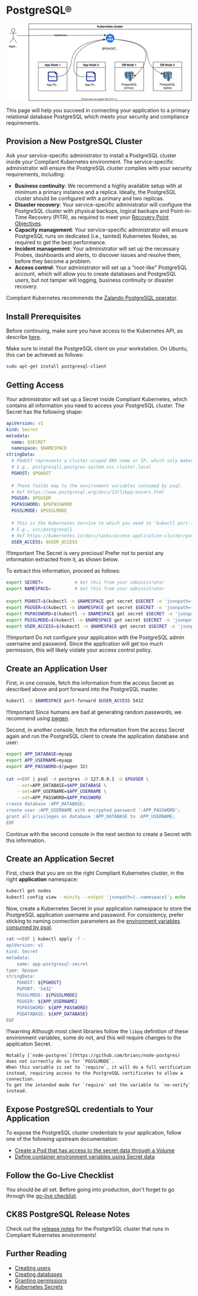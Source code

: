 PostgreSQL®
===========

![PostgreSQL Deployment Model](img/postgresql.drawio.svg)

This page will help you succeed in connecting your application to a primary relational database PostgreSQL which meets your security and compliance requirements.

<!--postgresql-setup-start-->

## Provision a New PostgreSQL Cluster

Ask your service-specific administrator to install a PostgreSQL cluster inside your Compliant Kubernetes environment. The service-specific administrator will ensure the PostgreSQL cluster complies with your security requirements, including:

* **Business continuity**: We recommend a highly available setup with at minimum a primary instance and a replica. Ideally, the PostgreSQL cluster should be configured with a primary and two replicas.
* **Disaster recovery**: Your service-specific administrator will configure the PostgreSQL cluster with physical backups, logical backups and Point-in-Time Recovery (PITR), as required to meet your [Recovery Point Objectives](https://en.wikipedia.org/wiki/Disaster_recovery#Recovery_Point_Objective).
* **Capacity management**: Your service-specific administrator will ensure PostgreSQL runs on dedicated (i.e., tainted) Kubernetes Nodes, as required to get the best performance.
* **Incident management**: Your administrator will set up the necessary Probes, dashboards and alerts, to discover issues and resolve them, before they become a problem.
* **Access control**: Your administrator will set up a "root-like" PostgreSQL account, which will allow you to create databases and PostgreSQL users, but not tamper will logging, business continuity or disaster recovery.

Compliant Kubernetes recommends the [Zalando PostgreSQL operator](https://postgres-operator.readthedocs.io/en/latest/).

## Install Prerequisites

Before continuing, make sure you have access to the Kubernetes API, as describe [here](/compliantkubernetes/user-guide/setup/).

Make sure to install the PostgreSQL client on your workstation. On Ubuntu, this can be achieved as follows:

```bash
sudo apt-get install postgresql-client
```

## Getting Access

Your administrator will set up a Secret inside Compliant Kubernetes, which contains all information you need to access your PostgreSQL cluster.
The Secret has the following shape:

```yaml
apiVersion: v1
kind: Secret
metadata:
  name: $SECRET
  namespace: $NAMESPACE
stringData:
  # PGHOST represents a cluster-scoped DNS name or IP, which only makes sense inside the Kubernetes cluster.
  # E.g., postgresql1.postgres-system.svc.cluster.local
  PGHOST: $PGHOST

  # These fields map to the environment variables consumed by psql.
  # Ref https://www.postgresql.org/docs/13/libpq-envars.html
  PGUSER: $PGUSER
  PGPASSWORD: $PGPASSWORD
  PGSSLMODE: $PGSSLMODE

  # This is the Kubernetes Service to which you need to 'kubectl port-forward' in order to get access to the PostgreSQL cluster from outside the Kubernetes cluster.
  # E.g., svc/postgresql1
  # Ref https://kubernetes.io/docs/tasks/access-application-cluster/port-forward-access-application-cluster/
  USER_ACCESS: $USER_ACCESS
```

!!!important
    The Secret is very precious! Prefer not to persist any information extracted from it, as shown below.

To extract this information, proceed as follows:

```bash
export SECRET=            # Get this from your administrator
export NAMESPACE=         # Get this from your administrator

export PGHOST=$(kubectl -n $NAMESPACE get secret $SECRET -o 'jsonpath={.data.PGHOST}' | base64 --decode)
export PGUSER=$(kubectl -n $NAMESPACE get secret $SECRET -o 'jsonpath={.data.PGUSER}' | base64 --decode)
export PGPASSWORD=$(kubectl -n $NAMESPACE get secret $SECRET -o 'jsonpath={.data.PGPASSWORD}' | base64 --decode)
export PGSSLMODE=$(kubectl -n $NAMESPACE get secret $SECRET -o 'jsonpath={.data.PGSSLMODE}' | base64 --decode)
export USER_ACCESS=$(kubectl -n $NAMESPACE get secret $SECRET -o 'jsonpath={.data.USER_ACCESS}' | base64 --decode)
```

!!!important
    Do not configure your application with the PostgreSQL admin username and password. Since the application will get too much permission, this will likely violate your access control policy.

## Create an Application User

First, in one console, fetch the information from the access Secret as described above and port forward into the PostgreSQL master.

```bash
kubectl -n $NAMESPACE port-forward $USER_ACCESS 5432
```

!!!important
    Since humans are bad at generating random passwords, we recommend using [pwgen](https://linux.die.net/man/1/pwgen).

Second, in another console, fetch the information from the access Secret again and run the PostgreSQL client to create the application database and user:

```bash
export APP_DATABASE=myapp
export APP_USERNAME=myapp
export APP_PASSWORD=$(pwgen 32)

cat <<EOF | psql -d postgres -h 127.0.0.1 -U $PGUSER \
    --set=APP_DATABASE=$APP_DATABASE \
    --set=APP_USERNAME=$APP_USERNAME \
    --set=APP_PASSWORD=$APP_PASSWORD
create database :APP_DATABASE;
create user :APP_USERNAME with encrypted password ':APP_PASSWORD';
grant all privileges on database :APP_DATABASE to :APP_USERNAME;
EOF
```

Continue with the second console in the next section to create a Secret with this information.

## Create an Application Secret

First, check that you are on the right Compliant Kubernetes cluster, in the right **application** namespace:

```bash
kubectl get nodes
kubectl config view --minify --output 'jsonpath={..namespace}'; echo
```

Now, create a Kubernetes Secret in your application namespace to store the PostgreSQL application username and password. For consistency, prefer sticking to naming connection parameters as the [environment variables consumed by psql](https://www.postgresql.org/docs/13/libpq-envars.html).

```bash
cat <<EOF | kubectl apply -f -
apiVersion: v1
kind: Secret
metadata:
    name: app-postgresql-secret
type: Opaque
stringData:
    PGHOST: ${PGHOST}
    PGPORT: '5432'
    PGSSLMODE: ${PGSSLMODE}
    PGUSER: ${APP_USERNAME}
    PGPASSWORD: ${APP_PASSWORD}
    PGDATABASE: ${APP_DATABASE}
EOF
```

!!!warning
    Although most client libraries follow the `libpq` definition of these environment variables, some do not, and this will require changes to the application Secret.

    Notably [`node-postgres`](https://github.com/brianc/node-postgres) does not currently do so for `PGSSLMODE`.
    When this variable is set to `require`, it will do a full verification instead, requiring access to the PostgreSQL certificates to allow a connection.
    To get the intended mode for `require` set the variable to `no-verify` instead.

## Expose PostgreSQL credentials to Your Application

To expose the PostgreSQL cluster credentials to your application, follow one of the following upstream documentation:

* [Create a Pod that has access to the secret data through a Volume](https://kubernetes.io/docs/tasks/inject-data-application/distribute-credentials-secure/#create-a-pod-that-has-access-to-the-secret-data-through-a-volume)
* [Define container environment variables using Secret data](https://kubernetes.io/docs/tasks/inject-data-application/distribute-credentials-secure/#define-container-environment-variables-using-secret-data)

<!--postgresql-setup-end-->

## Follow the Go-Live Checklist

You should be all set.
Before going into production, don't forget to go through the [go-live checklist](../go-live.md).

## CK8S PostgreSQL Release Notes

Check out the [release notes](../../release-notes/postgres.md) for the PostgreSQL cluster that runs in Compliant Kubernetes environments!

## Further Reading

* [Creating users](https://www.postgresql.org/docs/13/sql-createuser.html)
* [Creating databases](https://www.postgresql.org/docs/13/sql-createdatabase.html)
* [Granting permissions](https://www.postgresql.org/docs/13/sql-grant.html)
* [Kubernetes Secrets](https://kubernetes.io/docs/concepts/configuration/secret/)
